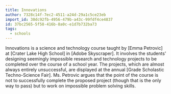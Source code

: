 ```yaml
---
title: Innovations
author: 7328c14f-7ec2-4511-a24d-29a1c5ce23eb
import_id: 30dc92fb-4956-479b-a43c-99fdf4ce4837
id: 37bc2565-5f58-416b-8a0c-e1d7b732ba73
tags:
  - schools
---
```

Innovations is a science and technology course taught by [Emma Petrovic] at [Crater Lake High School] in [Adobe Skyscraper]. It involves the students' designing seemingly impossible research and technology projects to be completed over the course of a school year. The projects, which are almost always entirely unsuccessful, are displayed at the annual [Grade Scholastic Techno-Science Fair]. Ms. Petrovic argues that the point of the course is not to successfully complete the proposed project (though that is the only way to pass) but to work on impossible problem solving skills.